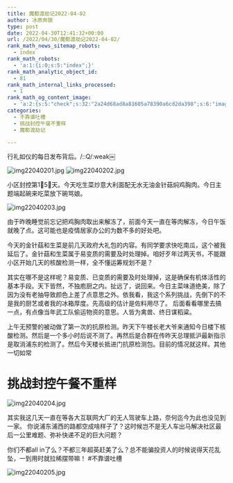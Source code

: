 ```yaml
---
title: 魔都渡劫记2022-04-02
author: 冰原奔狼
type: post
date: 2022-04-30T12:41:32+00:00
url: /2022/04/30/魔都渡劫记2022-04-02/
rank_math_news_sitemap_robots:
  - index
rank_math_robots:
  - 'a:1:{i:0;s:5:"index";}'
rank_math_analytic_object_id:
  - 81
rank_math_internal_links_processed:
  - 1
rank_math_og_content_image:
  - 'a:2:{s:5:"check";s:32:"2a24d68ad8a81605a78390a6cd2da398";s:6:"images";a:0:{}}'
categories:
  - 不靠谱吐槽
  - 挑战封控午餐不重样
  - 魔都渡劫记

---
```

行礼如仪的每日发布背后。/::Q/:weak￼

<img decoding="async" src="https://i0.wp.com/s2.loli.net/2022/04/30/psQULj5wGeA4WDZ.jpg?w=640&#038;ssl=1" alt="img22040201.jpg" data-recalc-dims="1" />
<img decoding="async" src="https://i0.wp.com/s2.loli.net/2022/04/30/yLDrgmQ5tsIYuRS.jpg?w=640&#038;ssl=1" alt="img22040202.jpg" data-recalc-dims="1" />

小区封控第1⃣️5⃣️天。今天吃生菜炒意大利面配无水无油金针菇焖鸡胸肉。今日主题端起碗来吃菜放下碗骂娘。

<img decoding="async" src="https://i0.wp.com/s2.loli.net/2022/04/30/OHGJft6VgI798Qb.jpg?w=640&#038;ssl=1" alt="img22040203.jpg" data-recalc-dims="1" />

由于昨晚睡觉前忘记把鸡胸肉取出来解冻了，前面今天一直在等肉解冻，今日午饭就晚了点。这可能也是疫情居家办公的为数不多的好处吧。

今天的金针菇和生菜是前几天政府大礼包的内容。有同学要求快吃南瓜，这个被我延后了。金针菇和生菜属于易变质的需要及时处理掉。咱好歹年过两天书，不能跟小区开始几天的核酸检测一样，全不懂运筹规划不是？

其实在哪不是这样呢？易变质、已变质的需要及时处理掉，这是确保有机体活性的基本手段。天下皆然，不独庖厨之内。扯远了，说回来。今日主菜味道绝美，除了因为没有老抽导致颜色上差了点意思之外。依我看，我这个系列挑战，先倒下的不是我的厨艺或者我的冰箱厚度。先高级的估计是佐料用尽了。 后面看看哪里去搞一点，有点像当年武工队偷运物资的意思。人皆为禽兽、终日谋稻粱。

上午无预警的被动做了第一次的抗原检测。昨天下午楼长老大爷来通知今日楼下核酸检测。然后是一个多小时后说不测了。再然后是合群在传昨天总理抵沪最新指示是取消浦东的检测了。然后今天楼长抵进门抗原检测包。目前的情况就这样。其他一切如常

# 挑战封控午餐不重样

<img decoding="async" src="https://i0.wp.com/s2.loli.net/2022/04/30/FjIm9p4TYbBneKt.jpg?w=640&#038;ssl=1" alt="img22040204.jpg" data-recalc-dims="1" />

其实我这几天一直在等各大互联网大厂的无人驾驶车上路，奈何迄今为此也没见到一家。 你说浦东浦西的路都空成啥样子了？这时候岂不是无人车出马解决社区最后一公里难题、弥补快递不足的巨大问题？

你们不都all in了么？不都三年超英赶美了么？总不能骗投资人的时候说得天花乱坠，一到用时就拉稀摆带嘛！ #不靠谱吐槽

<img decoding="async" src="https://i0.wp.com/s2.loli.net/2022/04/30/GUiLjDvlqJcseBo.jpg?w=640&#038;ssl=1" alt="img22040205.jpg" data-recalc-dims="1" />
